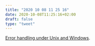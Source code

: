 ```yaml
---
title: "2020 10 08 11 25 16"
date: 2020-10-08T11:25:16+02:00
draft: false
type: "tweet"
---
```

[Error handling under Unix and Windows](https://www.spinellis.gr/blog/20200929/).
